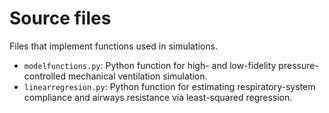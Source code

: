 # Source files

Files that implement functions used in simulations.

- `modelfunctions.py`: Python function for high- and low-fidelity pressure-controlled mechanical ventilation simulation.
- `linearregresion.py`: Python function for estimating respiratory-system compliance and airways resistance via least-squared regression.
